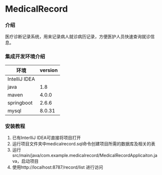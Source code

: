 # MedicalRecord
### 介绍
医疗诊断记录系统，用来记录病人就诊病历记录，方便医护人员快速查询就诊信息。
### 集成开发环境介绍

| 环境            | version |
|---------------|---------|
| IntelliJ IDEA |         |
| java          | 1.8     |
| maven         | 4.0.0   |
| springboot    | 2.6.6   |
| mysql         | 8.0.31  |

### 安装教程
 1. 已有InterlliJ IDEA可直接将项目打开
 2. 运行项目文件夹中medicalrecord.sql命令创建项目所需的数据库及相关的表
 3. 运行src/main/java/com.example.medicalrecord/MedicalRecordApplicaiton.java，启动项目
 4. 使用http://localhost:8787/record/list 进行访问
